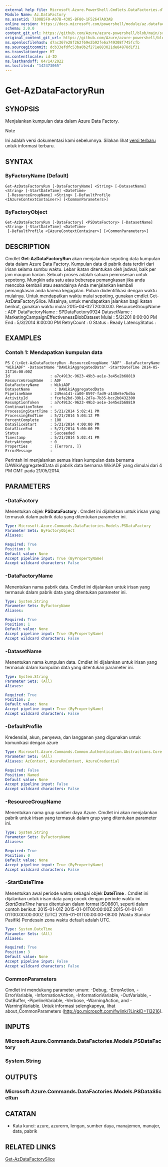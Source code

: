 ```yaml
---
external help file: Microsoft.Azure.PowerShell.Cmdlets.DataFactories.dll-Help.xml
Module Name: Az.DataFactory
ms.assetid: 7100B5F0-A07B-4305-BF80-1F52647A03AB
online version: https://docs.microsoft.com/powershell/module/az.datafactory/get-azdatafactoryrun
schema: 2.0.0
content_git_url: https://github.com/Azure/azure-powershell/blob/main/src/DataFactory/DataFactoryV2/help/Get-AzDataFactoryRun.md
original_content_git_url: https://github.com/Azure/azure-powershell/blob/main/src/DataFactory/DataFactoryV2/help/Get-AzDataFactoryRun.md
ms.openlocfilehash: d7ac367e28f262f69e2b92fe6a749308f745fcfb
ms.sourcegitcommit: dcb33efdfc53ba0b2f271e883021de84878d1f31
ms.translationtype: MT
ms.contentlocale: id-ID
ms.lasthandoff: 04/14/2022
ms.locfileid: "142473065"
---
```

# Get-AzDataFactoryRun

## SYNOPSIS
Menjalankan kumpulan data dalam Azure Data Factory.

> [!NOTE]
>Ini adalah versi dokumentasi kami sebelumnya. Silakan lihat [versi terbaru](/powershell/module/az.datafactory/get-azdatafactoryrun) untuk informasi terbaru.

## SYNTAX

### ByFactoryName (Default)
```
Get-AzDataFactoryRun [-DataFactoryName] <String> [-DatasetName] <String> [-StartDateTime] <DateTime>
 [-ResourceGroupName] <String> [-DefaultProfile <IAzureContextContainer>] [<CommonParameters>]
```

### ByFactoryObject
```
Get-AzDataFactoryRun [-DataFactory] <PSDataFactory> [-DatasetName] <String> [-StartDateTime] <DateTime>
 [-DefaultProfile <IAzureContextContainer>] [<CommonParameters>]
```

## DESCRIPTION
Cmdlet **Get-AzDataFactoryRun** akan menjalankan sepoting data kumpulan data dalam Azure Data Factory.
Kumpulan data di pabrik data terdiri dari irisan selama sumbu waktu.
Lebar ikatan ditentukan oleh jadwal, baik per jam maupun harian.
Sebuah proses adalah satuan pemrosesan untuk sepotong.
Mungkin ada satu atau beberapa pemangkasan jika anda mencoba kembali atau seandainya Anda menjalankan kembali pemangkasan anda karena kegagalan.
Poban diidentifikasi dengan waktu mulainya.
Untuk mendapatkan waktu mulai sepoting, gunakan cmdlet Get-AzDataFactorySlice.
Misalnya, untuk mendapatkan jalankan bagi ikatan berikut, gunakan waktu mulai 2015-04-02T20:00:00.
ResourceGroupName : ADF DataFactoryName : SPDataFactory0924 DatasetName : MarketingCampaignEffectivenessBlobDataset Mulai : 5/2/201 8:00:00 PM End : 5/3/2014 8:00:00 PM RetryCount : 0 Status : Ready LatencyStatus :

## EXAMPLES

### Contoh 1: Mendapatkan kumpulan data
```
PS C:\>Get-AzDataFactoryRun -ResourceGroupName "ADF" -DataFactoryName "WikiADF" -DatasetName "DAWikiAggregatedData" -StartDateTime 2014-05-21T16:00:00Z
Id                  : a7c4913c-9623-49b3-ae1e-3e45e2b68819
ResourceGroupName   : ADF
DataFactoryName     : WikiADF
DatasetName           : DAWikiAggregatedData
PipelineName        : 249ea141-ca00-8597-fad9-a148e5e7bdba
ActivityId          : fcefe2bd-39b1-2d7a-7b35-bcc2b0432300
ResumptionToken     : a7c4913c-9623-49b3-ae1e-3e45e2b68819
ContinuationToken   : 
ProcessingStartTime : 5/21/2014 5:02:41 PM
ProcessingEndTime   : 5/21/2014 5:04:12 PM
PercentComplete     : 100
DataSliceStart      : 5/21/2014 4:00:00 PM
DataSliceEnd        : 5/21/2014 5:00:00 PM
Status              : Succeeded
Timestamp           : 5/21/2014 5:02:41 PM
RetryAttempt        : 0
Properties          : {[errors, ]} 
ErrorMessage        :
```

Perintah ini menjalankan semua irisan kumpulan data bernama DAWikiAggregatedData di pabrik data bernama WikiADF yang dimulai dari 4 PM GMT pada 21/05/2014.

## PARAMETERS

### -DataFactory
Menentukan objek **PSDataFactory** .
Cmdlet ini dijalankan untuk irisan yang termasuk dalam pabrik data yang ditentukan parameter ini.

```yaml
Type: Microsoft.Azure.Commands.DataFactories.Models.PSDataFactory
Parameter Sets: ByFactoryObject
Aliases:

Required: True
Position: 0
Default value: None
Accept pipeline input: True (ByPropertyName)
Accept wildcard characters: False
```

### -DataFactoryName
Menentukan nama pabrik data.
Cmdlet ini dijalankan untuk irisan yang termasuk dalam pabrik data yang ditentukan parameter ini.

```yaml
Type: System.String
Parameter Sets: ByFactoryName
Aliases:

Required: True
Position: 1
Default value: None
Accept pipeline input: True (ByPropertyName)
Accept wildcard characters: False
```

### -DatasetName
Menentukan nama kumpulan data.
Cmdlet ini dijalankan untuk irisan yang termasuk dalam kumpulan data yang ditentukan parameter ini.

```yaml
Type: System.String
Parameter Sets: (All)
Aliases:

Required: True
Position: 2
Default value: None
Accept pipeline input: True (ByPropertyName)
Accept wildcard characters: False
```

### -DefaultProfile
Kredensial, akun, penyewa, dan langganan yang digunakan untuk komunikasi dengan azure

```yaml
Type: Microsoft.Azure.Commands.Common.Authentication.Abstractions.Core.IAzureContextContainer
Parameter Sets: (All)
Aliases: AzContext, AzureRmContext, AzureCredential

Required: False
Position: Named
Default value: None
Accept pipeline input: False
Accept wildcard characters: False
```

### -ResourceGroupName
Menentukan nama grup sumber daya Azure.
Cmdlet ini akan menjalankan pabrik untuk irisan yang termasuk dalam grup yang ditentukan parameter ini.

```yaml
Type: System.String
Parameter Sets: ByFactoryName
Aliases:

Required: True
Position: 0
Default value: None
Accept pipeline input: True (ByPropertyName)
Accept wildcard characters: False
```

### -StartDateTime
Menentukan awal periode waktu sebagai objek **DateTime** .
Cmdlet ini dijalankan untuk irisan data yang cocok dengan periode waktu ini.
*StartDateTime* harus ditentukan dalam format ISO8601, seperti dalam contoh berikut: 2015-01-01Z 2015-01-01T00:00:00Z 2015-01-01-01 01T00:00:00.000Z (UTC) 2015-01-01T00:00:00-08:00 (Waktu Standar Pasifik) Pendesain zona waktu default adalah UTC.

```yaml
Type: System.DateTime
Parameter Sets: (All)
Aliases:

Required: True
Position: 3
Default value: None
Accept pipeline input: False
Accept wildcard characters: False
```

### CommonParameters
Cmdlet ini mendukung parameter umum: -Debug, -ErrorAction, -ErrorVariable, -InformationAction, -InformationVariable, -OutVariable, -OutBuffer, -PipelineVariable, -Verbose, -WarningAction, and -WarningVariable. Untuk informasi selengkapnya, lihat about_CommonParameters (http://go.microsoft.com/fwlink/?LinkID=113216).

## INPUTS

### Microsoft.Azure.Commands.DataFactories.Models.PSDataFactory

### System.String

## OUTPUTS

### Microsoft.Azure.Commands.DataFactories.Models.PSDataSliceRun

## CATATAN
* Kata kunci: azure, azurerm, lengan, sumber daya, manajemen, manajer, data, pabrik

## RELATED LINKS

[Get-AzDataFactorySlice](./Get-AzDataFactorySlice.md)


